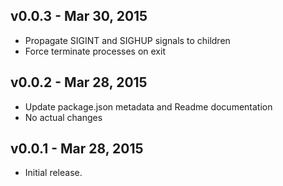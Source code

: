 ## v0.0.3 - Mar 30, 2015

* Propagate SIGINT and SIGHUP signals to children
* Force terminate processes on exit

## v0.0.2 - Mar 28, 2015

* Update package.json metadata and Readme documentation
* No actual changes

## v0.0.1 - Mar 28, 2015

* Initial release.
